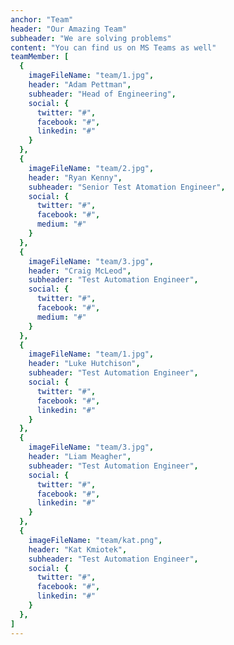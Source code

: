 ```yaml
---
anchor: "Team"
header: "Our Amazing Team"
subheader: "We are solving problems"
content: "You can find us on MS Teams as well"
teamMember: [
  {
    imageFileName: "team/1.jpg",
    header: "Adam Pettman",
    subheader: "Head of Engineering",
    social: {
      twitter: "#",
      facebook: "#",
      linkedin: "#"
    }
  },
  {
    imageFileName: "team/2.jpg",
    header: "Ryan Kenny",
    subheader: "Senior Test Atomation Engineer",
    social: {
      twitter: "#",
      facebook: "#",
      medium: "#"
    }
  },
  {
    imageFileName: "team/3.jpg",
    header: "Craig McLeod",
    subheader: "Test Automation Engineer",
    social: {
      twitter: "#",
      facebook: "#",
      medium: "#"
    }
  },
  {
    imageFileName: "team/1.jpg",
    header: "Luke Hutchison",
    subheader: "Test Automation Engineer",
    social: {
      twitter: "#",
      facebook: "#",
      linkedin: "#"
    }
  },
  {
    imageFileName: "team/3.jpg",
    header: "Liam Meagher",
    subheader: "Test Automation Engineer",
    social: {
      twitter: "#",
      facebook: "#",
      linkedin: "#"
    }
  },
  {
    imageFileName: "team/kat.png",
    header: "Kat Kmiotek",
    subheader: "Test Automation Engineer",
    social: {
      twitter: "#",
      facebook: "#",
      linkedin: "#"
    }
  },
]
---
```

